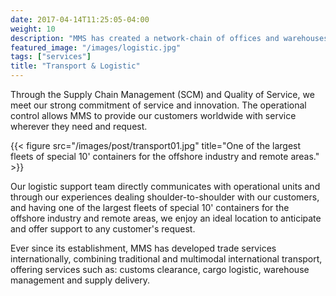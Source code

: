 ```yaml
---
date: 2017-04-14T11:25:05-04:00
weight: 10
description: "MMS has created a network-chain of offices and warehouses in order to integrate a solid logistic platform coordinating international operations with local distribution."
featured_image: "/images/logistic.jpg"
tags: ["services"]
title: "Transport & Logistic"
---
```

Through the Supply Chain Management (SCM) and Quality of Service, we meet our strong commitment of service and innovation. The operational control allows MMS to provide our customers worldwide with service wherever they need and request.

{{< figure src="/images/post/transport01.jpg" title="One of the largest fleets of special 10' containers for the offshore industry and remote areas." >}}

Our logistic support team directly communicates with operational units and through our experiences dealing shoulder-to-shoulder with our customers, and having one of the largest fleets of special 10' containers for the offshore industry and remote areas, we enjoy an ideal location to anticipate and offer support to any customer's request.

Ever since its establishment, MMS has developed trade services internationally, combining traditional and multimodal international transport, offering services such as: customs clearance, cargo logistic, warehouse management and supply delivery.
